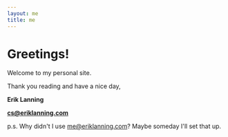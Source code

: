 ```yaml
---
layout: me
title: me
---
```


# Greetings!

Welcome to my personal site.

Thank you reading and have a nice day,

**Erik Lanning**

**cs@eriklanning.com**

p.s.
Why didn't I use me@eriklanning.com? Maybe someday I'll set that up.